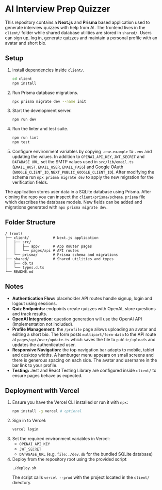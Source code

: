 # AI Interview Prep Quizzer

This repository contains a **Next.js** and **Prisma** based application used to
generate interview quizzes with help from AI.  The frontend lives in the
`client/` folder while shared database utilities are stored in `shared/`.
Users can sign up, log in, generate quizzes and maintain a personal profile with
an avatar and short bio.

## Setup

1. Install dependencies inside `client/`.
   ```bash
   cd client
   npm install
   ```
2. Run Prisma database migrations.
   ```bash
   npx prisma migrate dev --name init
   ```
3. Start the development server.
   ```bash
   npm run dev
   ```
4. Run the linter and test suite.
   ```bash
   npm run lint
   npm test
   ```
5. Configure environment variables by copying `.env.example` to `.env` and updating the values. In addition to `OPENAI_API_KEY`, `JWT_SECRET` and `DATABASE_URL`, set the SMTP values used in `src/lib/email.ts` (`EMAIL_HOST`, `EMAIL_USER`, `EMAIL_PASS`) and Google OAuth (`GOOGLE_CLIENT_ID`, `NEXT_PUBLIC_GOOGLE_CLIENT_ID`). After modifying the schema run `npx prisma migrate dev` to apply the new migration for the verification fields.

The application stores user data in a SQLite database using Prisma. After cloning
the repo you can inspect the `client/prisma/schema.prisma` file which describes
the database models. New fields can be added and migrations generated with
`npx prisma migrate dev`.

## Folder Structure

```
/ (root)
├── client/           # Next.js application
│   ├── src/
│   │   ├── app/      # App Router pages
│   │   └── pages/api # API routes
│   └── prisma/       # Prisma schema and migrations
├── shared/           # Shared utilities and types
│   ├── db.ts
│   └── types.d.ts
└── README.md
```

## Notes

- **Authentication Flow:** placeholder API routes handle signup, login and logout using sessions.
- **Quiz Endpoints:** endpoints create quizzes with OpenAI, store questions and track results.
- **OpenAI Integration:** question generation will use the OpenAI API (implementation not included).
- **Profile Management:** the `/profile` page allows uploading an avatar and
  editing a short bio. The form posts `multipart/form-data` to the API route at
  `pages/api/user/update.ts` which saves the file to `public/uploads` and updates
  the authenticated user.
- **Responsive Navigation:** the top navigation bar adapts to mobile, tablet and
  desktop widths. A hamburger menu appears on small screens and there is
  generous spacing on each side. The avatar and username in the bar link to your
  profile.
- **Testing:** Jest and React Testing Library are configured inside `client/` to
  ensure pages behave as expected.

## Deployment with Vercel

1. Ensure you have the Vercel CLI installed or run it with `npx`:
   ```bash
   npm install -g vercel # optional
   ```
2. Sign in to Vercel:
   ```bash
   vercel login
   ```
3. Set the required environment variables in Vercel:
   - `OPENAI_API_KEY`
   - `JWT_SECRET`
   - `DATABASE_URL` (e.g. `file:./dev.db` for the bundled SQLite database)
4. Deploy from the repository root using the provided script:
   ```bash
   ./deploy.sh
   ```
   The script calls `vercel --prod` with the project located in the `client/` directory.

